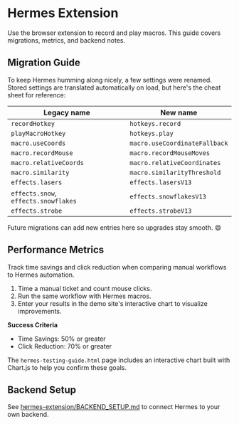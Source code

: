 # Hermes Extension

Use the browser extension to record and play macros. This guide covers migrations, metrics, and backend notes.

## Migration Guide

To keep Hermes humming along nicely, a few settings were renamed. Stored settings are translated automatically on load, but here's the cheat sheet for reference:

| Legacy name | New name |
| --- | --- |
| `recordHotkey` | `hotkeys.record` |
| `playMacroHotkey` | `hotkeys.play` |
| `macro.useCoords` | `macro.useCoordinateFallback` |
| `macro.recordMouse` | `macro.recordMouseMoves` |
| `macro.relativeCoords` | `macro.relativeCoordinates` |
| `macro.similarity` | `macro.similarityThreshold` |
| `effects.lasers` | `effects.lasersV13` |
| `effects.snow`, `effects.snowflakes` | `effects.snowflakesV13` |
| `effects.strobe` | `effects.strobeV13` |

Future migrations can add new entries here so upgrades stay smooth. 😄

## Performance Metrics

Track time savings and click reduction when comparing manual workflows to Hermes automation.

1. Time a manual ticket and count mouse clicks.
2. Run the same workflow with Hermes macros.
3. Enter your results in the demo site's interactive chart to visualize improvements.

**Success Criteria**
- Time Savings: 50% or greater
- Click Reduction: 70% or greater

The `hermes-testing-guide.html` page includes an interactive chart built with Chart.js to help you confirm these goals.

## Backend Setup

See [hermes-extension/BACKEND_SETUP.md](../hermes-extension/BACKEND_SETUP.md) to connect Hermes to your own backend.
